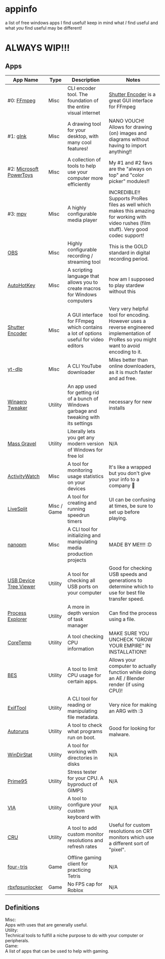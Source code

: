 # appinfo
a list of free windows apps I find useful! keep in mind what _I_ find useful and what _you_ find useful may be different!
# ALWAYS WIP!!!

## Apps

| App Name | Type | Description | Notes |
| -------- | ------- | ------- | ------- |
| #0: [FFmpeg](https://www.ffmpeg.org/)  | Misc | CLI encoder tool. The foundation of the entire visual internet | [Shutter Encoder](https://www.shutterencoder.com/) is a great GUI interface for FFmpeg |
| #1: [gInk](https://github.com/geovens/gInk)  | Misc | A drawing tool for your desktop, with many cool features! | NANO VOUCH! Allows for drawing (on) images and diagrams without having to import anything!! |
| #2: [Microsoft PowerToys](https://learn.microsoft.com/en-us/windows/powertoys/) | Misc | A collection of tools to help use your computer more efficiently | My #1 and #2 favs are the "always on top" and "color picker" modules!! |
| #3: [mpv](https://mpv.io/) | Misc | A highly configurable media player | INCREDIBLE!! Supports ProRes files as well which makes this amazing for working with video rushes (film stuff). Very good codec support! |
| [OBS](https://obsproject.com/) | Misc | Highly configurable recording / streaming tool | This is the GOLD standard in digital recording period. |
| [AutoHotKey](https://www.autohotkey.com/download/) | Misc | A scripting language that allows you to create macros for Windows computers | how am I supposed to play stardew without this |
| [Shutter Encoder](https://www.shutterencoder.com/) | Misc | A GUI interface for FFmpeg which contains a lot of options useful for video editors | Very very helpful tool for encoding. However uses a reverse engineered implementation of ProRes so you might want to avoid encoding to it. |
| [yt-dlp](https://github.com/yt-dlp/yt-dlp) | Misc | A CLI YouTube downloader | Miles better than online downloaders, as it is much faster and ad free. |
| [Winaero Tweaker](https://winaero.com/winaero-tweaker/) | Utility | An app used for getting rid of a bunch of Windows garbage and tweaking with its settings | necessary for new installs |
| [Mass Gravel](https://github.com/massgravel/Microsoft-Activation-Scripts/) | Utility | Literally lets you get any modern version of Windows for free lol | N/A |
| [ActivityWatch](https://activitywatch.net/) | Misc | A tool for monitoring usage statistics on your devices | It's like a wrapped but you don't give your info to a company :shrug: |
| [LiveSplit](https://livesplit.org/downloads/) | Misc / Game | A tool for creating and running speedrun timers | UI can be confusing at times, be sure to set up before playing. |
| [nanopm](https://github.com/kaweepatinn1/nanopm) | Misc | A CLI tool for initializing and manipulating media production projects | MADE BY ME!!!! :D |
| [USB Device Tree Viewer](https://www.uwe-sieber.de/usbtreeview_e.html) | Utility | A tool for checking all USB ports on your computer | Good for checking USB speeds and generations to determine which to use for best file transfer speed. |
| [Process Explorer](https://learn.microsoft.com/en-us/sysinternals/downloads/process-explorer) | Utility | A more in depth version of task manager | Can find the process using a file. | 
| [CoreTemp](https://www.alcpu.com/CoreTemp/) | Utility | A tool checking CPU information | MAKE SURE YOU UNCHECK "GROW YOUR EMPIRE" IN INSTALLATION!! |
| [BES](https://mion.yosei.fi/BES/) | Utility | A tool to limit CPU usage for certain apps. | Allows your computer to actually function while doing an AE / Blender render (if using CPU)! |
| [ExifTool](https://exiftool.org/) | Utility | A CLI tool for reading or manipulating file metadata. | Very nice for making an ARG with :3 |
| [Autoruns](https://learn.microsoft.com/en-us/sysinternals/downloads/autoruns) | Utility | A tool to check what programs run on boot. | Good for looking for malware. |
| [WinDirStat](https://windirstat.net/download.html) | Utility | A tool for working with directories in disks | N/A |
| [Prime95](https://www.mersenne.org/download/) | Utility | Stress tester for your CPU. A byproduct of GIMPS | N/A |
| [VIA](https://www.caniusevia.com/) | Utility | A tool to configure your custom keyboard with | N/A |
| [CRU](https://www.monitortests.com/forum/Thread-Custom-Resolution-Utility-CRU) | Utility | A tool to add custom monitor resolutions and refresh rates | Useful for custom resolutions on CRT monitors which use a different sort of "pixel". |
| [four-tris](https://github.com/fiorescarlatto/four-tris) | Game | Offline gaming client for practicing Tetris | N/A |
| [rbxfpsunlocker](https://github.com/axstin/rbxfpsunlocker/releases) | Game | No FPS cap for Roblox | N/A |

## Definitions

Misc: <br>
Apps with uses that are generally useful. <br>
Utility: <br>
Technical tools to fulfill a niche purpose to do with your computer or peripherals. <br>
Game: <br>
A list of apps that can be used to help with gaming. <br>
